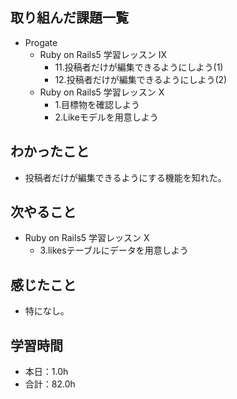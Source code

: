 ## 取り組んだ課題一覧
- Progate
  - Ruby on Rails5 学習レッスン IX
    - 11.投稿者だけが編集できるようにしよう(1)
    - 12.投稿者だけが編集できるようにしよう(2)
  - Ruby on Rails5 学習レッスン X
    - 1.目標物を確認しよう
    - 2.Likeモデルを用意しよう
## わかったこと
- 投稿者だけが編集できるようにする機能を知れた。
## 次やること
- Ruby on Rails5 学習レッスン X
  - 3.likesテーブルにデータを用意しよう
## 感じたこと
- 特になし。
## 学習時間
- 本日：1.0h
- 合計：82.0h
